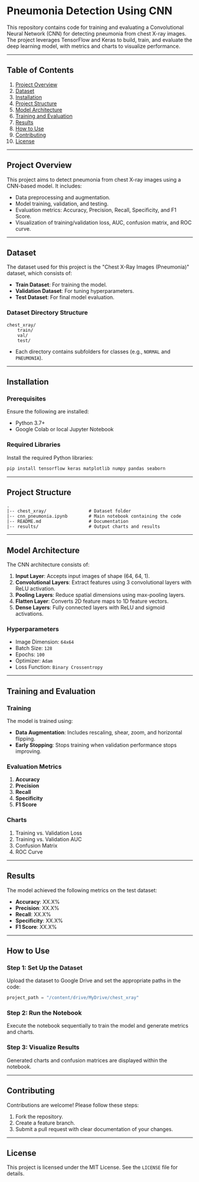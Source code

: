 # Pneumonia Detection Using CNN

This repository contains code for training and evaluating a Convolutional Neural Network (CNN) for detecting pneumonia from chest X-ray images. The project leverages TensorFlow and Keras to build, train, and evaluate the deep learning model, with metrics and charts to visualize performance.

---

## Table of Contents
1. [Project Overview](#project-overview)
2. [Dataset](#dataset)
3. [Installation](#installation)
4. [Project Structure](#project-structure)
5. [Model Architecture](#model-architecture)
6. [Training and Evaluation](#training-and-evaluation)
7. [Results](#results)
8. [How to Use](#how-to-use)
9. [Contributing](#contributing)
10. [License](#license)

---

## Project Overview
This project aims to detect pneumonia from chest X-ray images using a CNN-based model. It includes:
- Data preprocessing and augmentation.
- Model training, validation, and testing.
- Evaluation metrics: Accuracy, Precision, Recall, Specificity, and F1 Score.
- Visualization of training/validation loss, AUC, confusion matrix, and ROC curve.

---

## Dataset
The dataset used for this project is the "Chest X-Ray Images (Pneumonia)" dataset, which consists of:
- **Train Dataset**: For training the model.
- **Validation Dataset**: For tuning hyperparameters.
- **Test Dataset**: For final model evaluation.

### Dataset Directory Structure
```
chest_xray/
    train/
    val/
    test/
```
- Each directory contains subfolders for classes (e.g., `NORMAL` and `PNEUMONIA`).

---

## Installation

### Prerequisites
Ensure the following are installed:
- Python 3.7+
- Google Colab or local Jupyter Notebook

### Required Libraries
Install the required Python libraries:
```bash
pip install tensorflow keras matplotlib numpy pandas seaborn
```

---

## Project Structure
```
.
|-- chest_xray/                # Dataset folder
|-- cnn_pneumonia.ipynb        # Main notebook containing the code
|-- README.md                  # Documentation
|-- results/                   # Output charts and results
```

---

## Model Architecture
The CNN architecture consists of:
1. **Input Layer**: Accepts input images of shape (64, 64, 1).
2. **Convolutional Layers**: Extract features using 3 convolutional layers with ReLU activation.
3. **Pooling Layers**: Reduce spatial dimensions using max-pooling layers.
4. **Flatten Layer**: Converts 2D feature maps to 1D feature vectors.
5. **Dense Layers**: Fully connected layers with ReLU and sigmoid activations.

### Hyperparameters
- Image Dimension: `64x64`
- Batch Size: `128`
- Epochs: `100`
- Optimizer: `Adam`
- Loss Function: `Binary Crossentropy`

---

## Training and Evaluation

### Training
The model is trained using:
- **Data Augmentation**: Includes rescaling, shear, zoom, and horizontal flipping.
- **Early Stopping**: Stops training when validation performance stops improving.

### Evaluation Metrics
1. **Accuracy**
2. **Precision**
3. **Recall**
4. **Specificity**
5. **F1 Score**

### Charts
1. Training vs. Validation Loss
2. Training vs. Validation AUC
3. Confusion Matrix
4. ROC Curve

---

## Results
The model achieved the following metrics on the test dataset:
- **Accuracy**: XX.X%
- **Precision**: XX.X%
- **Recall**: XX.X%
- **Specificity**: XX.X%
- **F1 Score**: XX.X%

---

## How to Use

### Step 1: Set Up the Dataset
Upload the dataset to Google Drive and set the appropriate paths in the code:
```python
project_path = "/content/drive/MyDrive/chest_xray"
```

### Step 2: Run the Notebook
Execute the notebook sequentially to train the model and generate metrics and charts.

### Step 3: Visualize Results
Generated charts and confusion matrices are displayed within the notebook.

---

## Contributing
Contributions are welcome! Please follow these steps:
1. Fork the repository.
2. Create a feature branch.
3. Submit a pull request with clear documentation of your changes.

---

## License
This project is licensed under the MIT License. See the `LICENSE` file for details.

